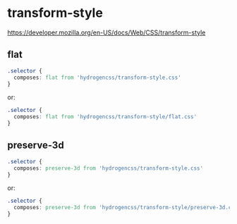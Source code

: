 # transform-style

https://developer.mozilla.org/en-US/docs/Web/CSS/transform-style

## flat
```css
.selector {
  composes: flat from 'hydrogencss/transform-style.css'
}
```

or:
```css
.selector {
  composes: flat from 'hydrogencss/transform-style/flat.css'
}
```

## preserve-3d
```css
.selector {
  composes: preserve-3d from 'hydrogencss/transform-style.css'
}
```

or:
```css
.selector {
  composes: preserve-3d from 'hydrogencss/transform-style/preserve-3d.css'
}
```

